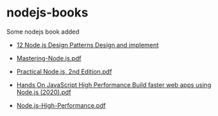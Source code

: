 # nodejs-books
 
 Some nodejs book added

* <a href="https://raw.githubusercontent.com/samayun/nodejs-books/master/*%2012%20Node.js%20Design%20Patterns%20Design%20and%20implement%20-%20Third%20Edition%20%5BBooxRack%5D.pdf" target="_blank"> 12 Node.js Design Patterns Design and implement </a>
* <a href="https://raw.githubusercontent.com/samayun/nodejs-books/master/*%20Mastering-Node.js.pdf" target="_blank"> Mastering-Node.js.pdf</a>
* <a href="https://raw.githubusercontent.com/samayun/nodejs-books/master/*%20Practical%20Node.js%2C%202nd%20Edition.pdf" target="_blank"> Practical Node.js, 2nd Edition.pdf </a>

* <a href="https://raw.githubusercontent.com/samayun/nodejs-books/master/Hands On JavaScript High Performance Build faster web apps using Node.js (2020).pdf" target="_blank"> Hands On JavaScript High Performance Build faster web apps using Node.js (2020).pdf </a>

* <a href="https://raw.githubusercontent.com/samayun/nodejs-books/master/Node.js-High-Performance.pdf" target="_blank"> Node.js-High-Performance.pdf </a>

